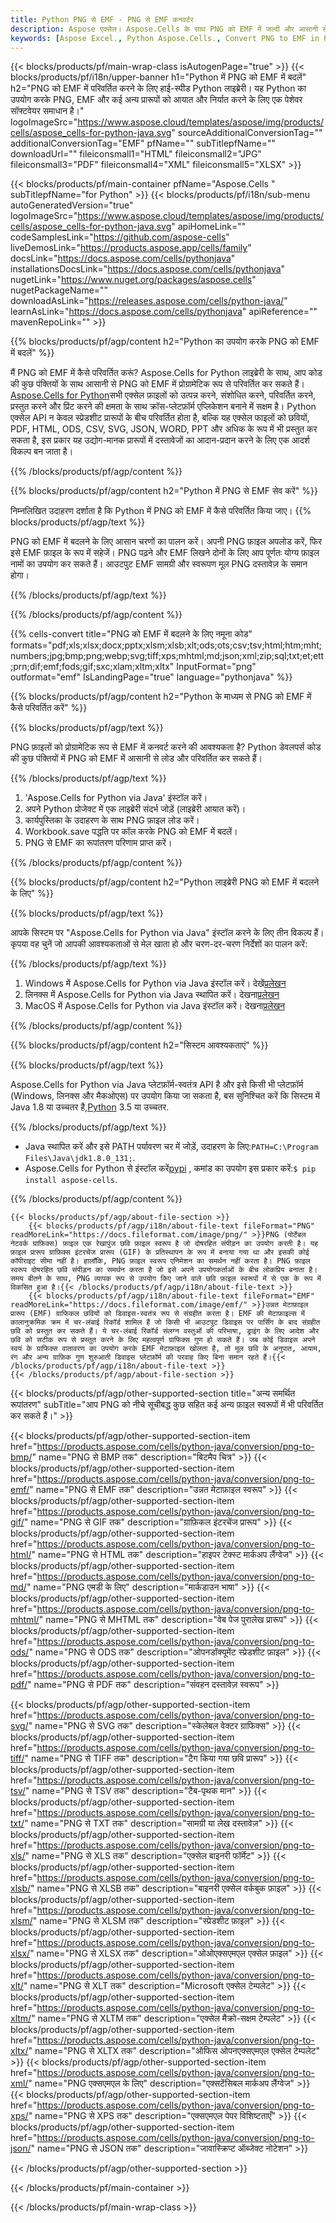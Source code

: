 ```yaml
---
title: Python PNG से EMF - PNG से EMF कनवर्टर
description: Aspose एक्सेल। Aspose.Cells के साथ PNG को EMF में जल्दी और आसानी से बदलें। 81 Python का उपयोग करते हुए।
keywords: [Aspose Excel., Python Aspose.Cells., Convert PNG to EMF in Python., Save PNG to EMF using Python., Python PNG to EMF saveformat., PNG to EMF Converter., Python Save PNG as EMF]
---
```

{{< blocks/products/pf/main-wrap-class isAutogenPage="true" >}}
{{< blocks/products/pf/i18n/upper-banner h1="Python में PNG को EMF में बदलें" h2="PNG को EMF में परिवर्तित करने के लिए हाई-स्पीड Python लाइब्रेरी। यह Python का उपयोग करके PNG, EMF और कई अन्य प्रारूपों को आयात और निर्यात करने के लिए एक पेशेवर सॉफ्टवेयर समाधान है।" logoImageSrc="https://www.aspose.cloud/templates/aspose/img/products/cells/aspose_cells-for-python-java.svg" sourceAdditionalConversionTag="" additionalConversionTag="EMF" pfName="" subTitlepfName="" downloadUrl="" fileiconsmall1="HTML" fileiconsmall2="JPG" fileiconsmall3="PDF" fileiconsmall4="XML" fileiconsmall5="XLSX" >}}

{{< blocks/products/pf/main-container pfName="Aspose.Cells " subTitlepfName="for Python" >}}
{{< blocks/products/pf/i18n/sub-menu autoGeneratedVersion="true" logoImageSrc="https://www.aspose.cloud/templates/aspose/img/products/cells/aspose_cells-for-python-java.svg" apiHomeLink="" codeSamplesLink="https://github.com/aspose-cells" liveDemosLink="https://products.aspose.app/cells/family" docsLink="https://docs.aspose.com/cells/pythonjava" installationsDocsLink="https://docs.aspose.com/cells/pythonjava" nugetLink="https://www.nuget.org/packages/aspose.cells" nugetPackageName="" downloadAsLink="https://releases.aspose.com/cells/python-java/" learnAsLink="https://docs.aspose.com/cells/pythonjava" apiReference="" mavenRepoLink="" >}}


{{% blocks/products/pf/agp/content h2="Python का उपयोग करके PNG को EMF में बदलें" %}}

मैं PNG को EMF में कैसे परिवर्तित करूं? Aspose.Cells for Python लाइब्रेरी के साथ, आप कोड की कुछ पंक्तियों के साथ आसानी से PNG को EMF में प्रोग्रामेटिक रूप से परिवर्तित कर सकते हैं।[Aspose.Cells for Python](https://pypi.org/project/aspose-cells)सभी एक्सेल फ़ाइलों को उत्पन्न करने, संशोधित करने, परिवर्तित करने, प्रस्तुत करने और प्रिंट करने की क्षमता के साथ क्रॉस-प्लेटफ़ॉर्म एप्लिकेशन बनाने में सक्षम है। Python एक्सेल API न केवल स्प्रेडशीट प्रारूपों के बीच परिवर्तित होता है, बल्कि यह एक्सेल फाइलों को छवियों, PDF, HTML, ODS, CSV, SVG, JSON, WORD, PPT और अधिक के रूप में भी प्रस्तुत कर सकता है, इस प्रकार यह उद्योग-मानक प्रारूपों में दस्तावेजों का आदान-प्रदान करने के लिए एक आदर्श विकल्प बन जाता है।
 
{{% /blocks/products/pf/agp/content %}}

{{% blocks/products/pf/agp/content h2="Python में PNG से EMF सेव करें" %}}

निम्नलिखित उदाहरण दर्शाता है कि Python में PNG को EMF में कैसे परिवर्तित किया जाए।
{{% blocks/products/pf/agp/text %}}

PNG को EMF में बदलने के लिए आसान चरणों का पालन करें। अपनी PNG फ़ाइल अपलोड करें, फिर इसे EMF फ़ाइल के रूप में सहेजें। PNG पढ़ने और EMF लिखने दोनों के लिए आप पूर्णतः योग्य फ़ाइल नामों का उपयोग कर सकते हैं। आउटपुट EMF सामग्री और स्वरूपण मूल PNG दस्तावेज़ के समान होगा।

{{% /blocks/products/pf/agp/text %}}

{{% /blocks/products/pf/agp/content %}}

{{% cells-convert title="PNG को EMF में बदलने के लिए नमूना कोड" formats="pdf;xls;xlsx;docx;pptx;xlsm;xlsb;xlt;ods;ots;csv;tsv;html;htm;mht;numbers;jpg;bmp;png;webp;svg;tiff;xps;mhtml;md;json;xml;zip;sql;txt;et;ett;prn;dif;emf;fods;gif;sxc;xlam;xltm;xltx" InputFormat="png" outformat="emf" IsLandingPage="true" language="pythonjava" %}}

{{% blocks/products/pf/agp/content h2="Python के माध्यम से PNG को EMF में कैसे परिवर्तित करें" %}}

{{% blocks/products/pf/agp/text %}}

PNG फ़ाइलों को प्रोग्रामेटिक रूप से EMF में कनवर्ट करने की आवश्यकता है? Python डेवलपर्स कोड की कुछ पंक्तियों में PNG को EMF में आसानी से लोड और परिवर्तित कर सकते हैं।

{{% /blocks/products/pf/agp/text %}}

1.  'Aspose.Cells for Python via Java' इंस्टॉल करें।
1.  अपने Python प्रोजेक्ट में एक लाइब्रेरी संदर्भ जोड़ें (लाइब्रेरी आयात करें)।
1.  कार्यपुस्तिका के उदाहरण के साथ PNG फ़ाइल लोड करें।
1.  Workbook.save पद्धति पर कॉल करके PNG को EMF में बदलें।
1.  PNG से EMF का रूपांतरण परिणाम प्राप्त करें।

{{% /blocks/products/pf/agp/content %}}

{{% blocks/products/pf/agp/content h2="Python लाइब्रेरी PNG को EMF में बदलने के लिए" %}}

{{% blocks/products/pf/agp/text %}}

आपके सिस्टम पर "Aspose.Cells for Python via Java" इंस्टॉल करने के लिए तीन विकल्प हैं। कृपया वह चुनें जो आपकी आवश्यकताओं से मेल खाता हो और चरण-दर-चरण निर्देशों का पालन करें:

{{% /blocks/products/pf/agp/text %}}

1.  Windows में Aspose.Cells for Python via Java इंस्टॉल करें। देखें[प्रलेखन](https://docs.aspose.com/cells/python-java/getting-started/#windows)
1.  लिनक्स में Aspose.Cells for Python via Java स्थापित करें। देखना[प्रलेखन](https://docs.aspose.com/cells/python-java/getting-started/#linux)
1.  MacOS में Aspose.Cells for Python via Java इंस्टॉल करें। देखना[प्रलेखन](https://docs.aspose.com/cells/python-java/getting-started/#macos)

{{% /blocks/products/pf/agp/content %}}

{{% blocks/products/pf/agp/content h2="सिस्टम आवश्यकताएं" %}}

{{% blocks/products/pf/agp/text %}}

 Aspose.Cells for Python via Java प्लेटफ़ॉर्म-स्वतंत्र API है और इसे किसी भी प्लेटफ़ॉर्म (Windows, लिनक्स और मैकओएस) पर उपयोग किया जा सकता है, बस सुनिश्चित करें कि सिस्टम में Java 1.8 या उच्चतर है,[Python](https://www.python.org/downloads/) 3.5 या उच्चतर.
 
{{% /blocks/products/pf/agp/text %}}

-  Java स्थापित करें और इसे PATH पर्यावरण चर में जोड़ें, उदाहरण के लिए:<code>PATH=C:\Program Files\Java\jdk1.8.0_131;</code>.
-  Aspose.Cells for Python से इंस्टॉल करें<a href="https://pypi.org/project/aspose-cells/">pypi</a> , कमांड का उपयोग इस प्रकार करें:<code>$ pip install aspose-cells</code>.

{{% /blocks/products/pf/agp/content %}}

<!-- aboutfile Starts -->
    {{< blocks/products/pf/agp/about-file-section >}}
        {{< blocks/products/pf/agp/i18n/about-file-text fileFormat="PNG" readMoreLink="https://docs.fileformat.com/image/png/" >}}PNG (पोर्टेबल नेटवर्क ग्राफ़िक्स) फ़ाइल एक रेखापुंज छवि फ़ाइल स्वरूप है जो दोषरहित संपीड़न का उपयोग करती है। यह फ़ाइल प्रारूप ग्राफ़िक्स इंटरचेंज प्रारूप (GIF) के प्रतिस्थापन के रूप में बनाया गया था और इसकी कोई कॉपीराइट सीमा नहीं है। हालाँकि, PNG फ़ाइल स्वरूप एनिमेशन का समर्थन नहीं करता है। PNG फ़ाइल स्वरूप दोषरहित छवि संपीड़न का समर्थन करता है जो इसे अपने उपयोगकर्ताओं के बीच लोकप्रिय बनाता है। समय बीतने के साथ, PNG व्यापक रूप से उपयोग किए जाने वाले छवि फ़ाइल स्वरूपों में से एक के रूप में विकसित हुआ है।{{< /blocks/products/pf/agp/i18n/about-file-text >}}
        {{< blocks/products/pf/agp/i18n/about-file-text fileFormat="EMF" readMoreLink="https://docs.fileformat.com/image/emf/" >}}उन्नत मेटाफ़ाइल प्रारूप (EMF) ग्राफिकल छवियों को डिवाइस-स्वतंत्र रूप से संग्रहीत करता है। EMF की मेटाफ़ाइल्स में कालानुक्रमिक क्रम में चर-लंबाई रिकॉर्ड शामिल हैं जो किसी भी आउटपुट डिवाइस पर पार्सिंग के बाद संग्रहीत छवि को प्रस्तुत कर सकते हैं। ये चर-लंबाई रिकॉर्ड संलग्न वस्तुओं की परिभाषा, ड्राइंग के लिए आदेश और छवि को सटीक रूप से प्रस्तुत करने के लिए महत्वपूर्ण ग्राफिक्स गुण हो सकते हैं। जब कोई डिवाइस अपने स्वयं के ग्राफिक्स वातावरण का उपयोग करके EMF मेटाफ़ाइल खोलता है, तो मूल छवि के अनुपात, आयाम, रंग और अन्य ग्राफ़िक गुण शुरुआती डिवाइस प्लेटफ़ॉर्म की परवाह किए बिना समान रहते हैं।{{< /blocks/products/pf/agp/i18n/about-file-text >}}
    {{< /blocks/products/pf/agp/about-file-section >}}
<!-- aboutfile Ends -->

{{< blocks/products/pf/agp/other-supported-section title="अन्य समर्थित रूपांतरण" subTitle="आप PNG को नीचे सूचीबद्ध कुछ सहित कई अन्य फ़ाइल स्वरूपों में भी परिवर्तित कर सकते हैं।" >}}

{{< blocks/products/pf/agp/other-supported-section-item href="https://products.aspose.com/cells/python-java/conversion/png-to-bmp/" name="PNG से BMP तक" description="बिटमैप चित्र" >}}
{{< blocks/products/pf/agp/other-supported-section-item href="https://products.aspose.com/cells/python-java/conversion/png-to-emf/" name="PNG से EMF तक" description="उन्नत मेटाफ़ाइल स्वरूप" >}}
{{< blocks/products/pf/agp/other-supported-section-item href="https://products.aspose.com/cells/python-java/conversion/png-to-gif/" name="PNG से GIF तक" description="ग्राफ़िकल इंटरचेंज प्रारूप" >}}
{{< blocks/products/pf/agp/other-supported-section-item href="https://products.aspose.com/cells/python-java/conversion/png-to-html/" name="PNG से HTML तक" description="हाइपर टेक्स्ट मार्कअप लैंग्वेज" >}}
{{< blocks/products/pf/agp/other-supported-section-item href="https://products.aspose.com/cells/python-java/conversion/png-to-md/" name="PNG एमडी के लिए" description="मार्कडाउन भाषा" >}}
{{< blocks/products/pf/agp/other-supported-section-item href="https://products.aspose.com/cells/python-java/conversion/png-to-mhtml/" name="PNG से MHTML तक" description="वेब पेज पुरालेख प्रारूप" >}}
{{< blocks/products/pf/agp/other-supported-section-item href="https://products.aspose.com/cells/python-java/conversion/png-to-ods/" name="PNG से ODS तक" description="ओपनडॉक्यूमेंट स्प्रेडशीट फ़ाइल" >}}
{{< blocks/products/pf/agp/other-supported-section-item href="https://products.aspose.com/cells/python-java/conversion/png-to-pdf/" name="PNG से PDF तक" description="संवहन दस्तावेज़ स्वरूप" >}}

{{< blocks/products/pf/agp/other-supported-section-item href="https://products.aspose.com/cells/python-java/conversion/png-to-svg/" name="PNG से SVG तक" description="स्केलेबल वेक्टर ग्राफिक्स" >}}
{{< blocks/products/pf/agp/other-supported-section-item href="https://products.aspose.com/cells/python-java/conversion/png-to-tiff/" name="PNG से TIFF तक" description="टैग किया गया छवि प्रारूप" >}}
{{< blocks/products/pf/agp/other-supported-section-item href="https://products.aspose.com/cells/python-java/conversion/png-to-tsv/" name="PNG से TSV तक" description="टैब-पृथक मान" >}}
{{< blocks/products/pf/agp/other-supported-section-item href="https://products.aspose.com/cells/python-java/conversion/png-to-txt/" name="PNG से TXT तक" description="सामग्री या लेख दस्तावेज़" >}}
{{< blocks/products/pf/agp/other-supported-section-item href="https://products.aspose.com/cells/python-java/conversion/png-to-xls/" name="PNG से XLS तक" description="एक्सेल बाइनरी फॉर्मेट" >}}
{{< blocks/products/pf/agp/other-supported-section-item href="https://products.aspose.com/cells/python-java/conversion/png-to-xlsb/" name="PNG से XLSB तक" description="बाइनरी एक्सेल वर्कबुक फ़ाइल" >}}
{{< blocks/products/pf/agp/other-supported-section-item href="https://products.aspose.com/cells/python-java/conversion/png-to-xlsm/" name="PNG से XLSM तक" description="स्प्रेडशीट फ़ाइल" >}}
{{< blocks/products/pf/agp/other-supported-section-item href="https://products.aspose.com/cells/python-java/conversion/png-to-xlsx/" name="PNG से XLSX तक" description="ओओएक्सएमएल एक्सेल फ़ाइल" >}}
{{< blocks/products/pf/agp/other-supported-section-item href="https://products.aspose.com/cells/python-java/conversion/png-to-xlt/" name="PNG से XLT तक" description="Microsoft एक्सेल टेम्पलेट" >}}
{{< blocks/products/pf/agp/other-supported-section-item href="https://products.aspose.com/cells/python-java/conversion/png-to-xltm/" name="PNG से XLTM तक" description="एक्सेल मैक्रो-सक्षम टेम्पलेट" >}}
{{< blocks/products/pf/agp/other-supported-section-item href="https://products.aspose.com/cells/python-java/conversion/png-to-xltx/" name="PNG से XLTX तक" description="ऑफिस ओपनएक्सएमएल एक्सेल टेम्पलेट" >}}
{{< blocks/products/pf/agp/other-supported-section-item href="https://products.aspose.com/cells/python-java/conversion/png-to-xml/" name="PNG एक्सएमएल के लिए" description="एक्सटेंसिबल मार्कअप लैंग्वेज" >}}
{{< blocks/products/pf/agp/other-supported-section-item href="https://products.aspose.com/cells/python-java/conversion/png-to-xps/" name="PNG से XPS तक" description="एक्सएमएल पेपर विशिष्टताएँ" >}}
{{< blocks/products/pf/agp/other-supported-section-item href="https://products.aspose.com/cells/python-java/conversion/png-to-json/" name="PNG से JSON तक" description="जावास्क्रिप्ट ऑब्जेक्ट नोटेशन" >}}

{{< /blocks/products/pf/agp/other-supported-section >}}

{{< /blocks/products/pf/main-container >}}
    
{{< /blocks/products/pf/main-wrap-class >}}
